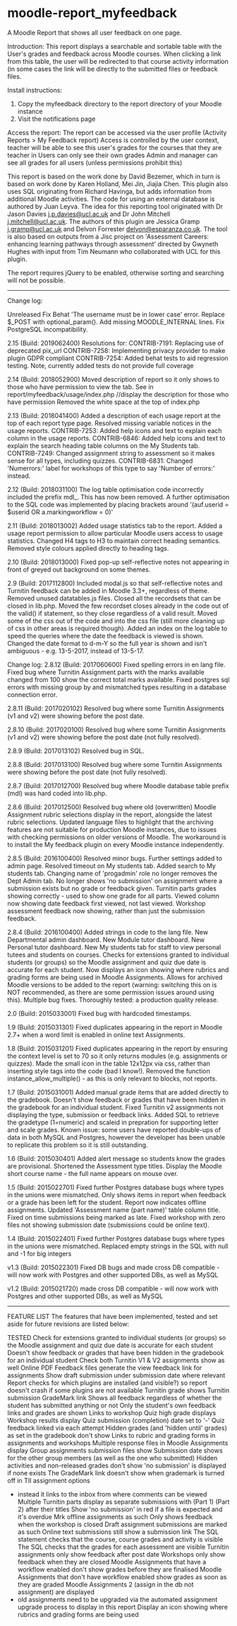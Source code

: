 moodle-report_myfeedback
==================

A Moodle Report that shows all user feedback on one page.

Introduction:
This report displays a searchable and sortable table with the User's grades and feedback across Moodle courses.
When clicking a link from this table, the user will be redirected to that course activity information (in some cases the link will be directly to the submitted files or feedback files.

Install instructions:
1. Copy the myfeedback directory to the report directory of your Moodle instance
2. Visit the notifications page

Access the report:
The report can be accessed via the user profile (Activity Reports > My Feedback report)
Access is controlled by the user context, teacher will be able to see this user's grades for the courses that they are teacher in
Users can only see their own grades
Admin and manager can see all grades for all users (unless permissions prohibit this)

This report is based on the work done by David Bezemer, which in turn is based on work done by Karen Holland, Mei Jin, Jiajia Chen. 
This plugin also uses SQL originating from Richard Havinga, but adds information from additional Moodle activities.
The code for using an external database is authored by Juan Leyva.
The idea for this reporting tool originated with Dr Jason Davies <j.p.davies@ucl.ac.uk> and Dr John Mitchell <j.mitchell@ucl.ac.uk>.
The authors of this plugin are Jessica Gramp <j.gramp@ucl.ac.uk> and Delvon Forrester <delvon@esparanza.co.uk>.
The tool is also based on outputs from a Jisc project on 'Assessment Careers: enhancing learning pathways 
through assessment' directed by Gwyneth Hughes with input from Tim Neumann who collaborated with UCL for this plugin.

The report requires jQuery to be enabled, otherwise sorting and searching will not be possible.

---
Change log:

Unreleased
Fix Behat 'The username must be in lower case' error.
Replace $_POST with optional_param().
Add missing MOODLE_INTERNAL lines.
Fix PostgreSQL incompatibility.

2.15 (Build: 2019062400)
Resolutions for:
CONTRIB-7191: Replacing use of deprecated pix_url
CONTRIB-7258: Implementing privacy provider to make plugin GDPR compliant
CONTRIB-7254: Added behat tests to aid regression testing. Note, currently added tests do not provide full coverage

2.14 (Build: 2018052900)
Moved description of report so it only shows to those who have permission to view the tab. 
See in report/myfeedback/usage/index.php //display the description for those who have permission
Removed the white space at the top of index.php

2.13 (Build: 2018041400)
Added a description of each usage report at the top of each report type page.
Resolved missing variable notices in the usage reports.
CONTRIB-7253: Added help icons and text to explain each column in the usage reports.
CONTRIB-6846: Added help icons and text to explain the search heading table columns on the My Students tab.
CONTRIB-7249: Changed assignment string to assessment so it makes sense for all types, including quizzes.
CONTRIB-6831: Changed 'Numerrors:' label for workshops of this type to say 'Number of errors:' instead.

2.12 (Build: 2018031100)
The log table optimisation code incorrectly included the prefix mdl_. This has now been removed.
A further optimisation to the SQL code was implemented by placing brackets around '(auf.userid = $userid OR a.markingworkflow = 0)'

2.11 (Build: 2018013002)
Added usage statistics tab to the report.
Added a usage report permission to allow particular Moodle users access to usage statistics.
Changed H4 tags to H3 to maintain correct heading semantics.
Removed style colours applied directly to heading tags.

2.10 (Build: 2018013000)
Fixed pop-up self-reflective notes not appearing in front of greyed out background on some themes.

2.9 (Build: 2017112800)
Included modal.js so that self-reflective notes and Turnitin feedback can be added in Moodle 3.3+, regardless of theme.
Removed unused datatables.js files.
Closed all the recordsets that can be closed in lib.php.
Moved the few recordset closes already in the code out of the valid() if statement, so they close regardless of a valid result.
Moved some of the css out of the code and into the css file (still more cleaning up of css in other areas is required though).
Added an index on the log table to speed the queries where the date the feedback is viewed is shown.
Changed the date format to d-m-Y so the full year is shown and isn't ambiguous - e.g. 13-5-2017, instead of 13-5-17.

Change log:
2.8.12 (Build: 2017060600)
Fixed spelling errors in en lang file.
Fixed bug where Turnitin Assignment parts with the marks available changed from 100 show the correct total marks available.
Fixed postgres sql errors with missing group by and mismatched types resulting in a database connection error.

2.8.11 (Build: 2017020102)
Resolved bug where some Turnitin Assignments (v1 and v2) were showing before the post date.

2.8.10 (Build: 2017020100)
Resolved bug where some Turnitin Assignments (v1 and v2) were showing before the post date (not fully resolved).

2.8.9 (Build: 2017013102)
Resolved bug in SQL.

2.8.8 (Build: 2017013100)
Resolved bug where some Turnitin Assignments were showing before the post date (not fully resolved).

2.8.7 (Build: 2017012700)
Resolved bug where Moodle database table prefix (mdl) was hard coded into lib.php.


2.8.6 (Build: 2017012500)
Resolved bug where old (overwritten) Moodle Assignment rubric selections display in the report, alongside the latest rubric selections.
Updated language files to highlight that the archiving features are not suitable for production Moodle instances, due to issues with checking permissions on older versions of Moodle.
The workaround is to install the My feedback plugin on every Moodle instance independently.

2.8.5 (Build: 2016100400)
Resolved minor bugs.
Further settings added to admin page.
Resolved timeout on My students tab.
Added search to My students tab.
Changing name of 'progadmin' role no longer removes the Dept Admin tab.
No longer shows 'no submission' on assignment where a submission exists but no grade or feedback given.
Turnitin parts grades showing correctly - used to show one grade for all parts.
Viewed column now showing date feedback first viewed, not last viewed.
Workshop assessment feedback now showing, rather than just the submission feedback.

2.8.4 (Build: 2016100400)
Added strings in code to the lang file.
New Departmental admin dashboard.
New Module tutor dashboard.
New Personal tutor dashboard.
New My students tab for staff to view personal tutees and students on courses.
Checks for extensions granted to individual students (or groups) so the Moodle assignment and quiz due date is accurate for each student.
Now displays an icon showing where rubrics and grading forms are being used in Moodle Assignments.
Allows for archived Moodle versions to be added to the report (warning: switching this on is NOT recommended, as there are some permission issues around using this).
Multiple bug fixes.
Thoroughly tested: a production quality release.

2.0 (Build: 2015033001)
Fixed bug with hardcoded timestamps.

1.9 (Build: 2015031301)
Fixed duplicates appearing in the report in Moodle 2.7+ when a word limit is enabled in online text Assignments.

1.8 (Build: 2015031201)
Fixed duplicates appearing in the report by ensuring the context level is set to 70 so it only returns modules (e.g. assignments or quizzes).
Made the small icon in the table 12x12px via css, rather than inserting style tags into the code (bad I know!).
Removed the function instance_allow_multiple() - as this is only relevant to blocks, not reports.

1.7 (Build: 2015031001)
Added manual grade items that are added directly to the gradebook.
Doesn't show feedback or grades that have been hidden in the gradebook for an individual student.
Fixed Turnitin v2 assignments not displaying the type, submission or feedback links.
Added SQL to retrieve the gradetype (1=numeric) and scaleid in prepration for supporting letter and scale grades.
Known issue: some users have reported double-ups of data in both MySQL and Postgres, however the developer has been unable to replicate this problem so it is still outstanding.

1.6 (Build: 2015030401)
Added alert message so students know the grades are provisional.
Shortened the Assessment type titles.
Display the Moodle short course name - the full name appears on mouse over.

1.5 (Build: 2015022701)
Fixed further Postgres database bugs where types in the unions were mismatched. Only shows items in report when feedback or a grade has been left for the student. Report now indicates offline assignments. Updated 'Assessment name (part name)' table column title. Fixed on time submissions being marked as late. Fixed workshop with zero files not showing submission date (submissions could be online text).

1.4 (Build: 2015022401)
Fixed further Postgres database bugs where types in the unions were mismatched. Replaced empty strings in the SQL with null and -1 for big integers

v1.3 (Build: 2015022301)
Fixed DB bugs and made cross DB compatible - will now work with Postgres and other supported DBs, as well as MySQL

v1.2 (Build: 2015021720)
made cross DB compatible - will now work with Postgres and other supported DBs, as well as MySQL

---
FEATURE LIST
The features that have been implemented, tested and set aside for future revisions are listed below:

TESTED
Check for extensions granted to individual students (or groups) so the Moodle assignment and quiz due date is accurate for each student
Doesn't show feedback or grades that have been hidden in the gradebook for an individual student
Check both Turnitin V1 & V2 assignments show as well
Online PDF Feedback files generate the view feedback link for assignments
Show draft submission under submission date where relevant
Report checks for which plugins are installed (and visible?) so report doesn't crash if some plugins are not available
Turnitin grade shows
Turnitin submission GradeMark link
Shows all feedback regardless of whether the student has submitted anything or not
Only the student's own feedback links and grades are shown
Links to workshop
Quiz high grade displays
Workshop results display
Quiz submission (completion) date set to '-'
Quiz feedback linked via each attempt
Hidden grades (and 'hidden until' grades) as set in the gradebook don't show
Links to rubric and grading forms in assignments and workshops
Multiple response files in Moodle Assignments display
Group assignments submission files show
Submission date shows for the other group members (as well as the one who submitted)
Hidden activities and non-released grades don't show
'no submission' is displayed if none exists
The GradeMark link doesn't show when grademark is turned off in TII assignment options 
- instead it links to the inbox from where comments can be viewed
Multiple Turnitin parts display as separate submissions with (Part 1) (Part 2) after their titles
Show 'no submission' in red if a file is expected and it's overdue
Mrk offline assignments as such
Only shows feedback when the workshop is closed
Draft assignment submissions are marked as such
Online text submissions still show a submission link
The SQL statement checks that the course, course grades and activity is visible
The SQL checks that the grades for each assessment are visible
Turnitin assignments only show feedback after post date
Workshops only show feedback when they are closed
Moodle Assignments that have a workflow enabled don't show grades before they are finalised
Moodle Assignments that don't have workflow enabled show grades as soon as they are graded
Moodle Assignments 2 (assign in the db not assignment) are displayed 
- old assignments need to be upgraded via the automated assignment upgrade process to display in this report
Display an icon showing where rubrics and grading forms are being used
